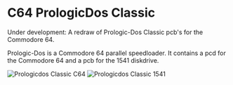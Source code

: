 # C64 PrologicDos Classic
Under development: A redraw of Prologic-Dos Classic pcb's for the Commodore 64.

Prologic-Dos is a Commodore 64 parallel speedloader.
It contains a pcd for the Commodore 64 and a pcb for the 1541 diskdrive.


![Prologicdos Classic C64](https://github.com/The-Spirit/C64_Prologic-Dos_Classic/assets/24958736/863af677-fa44-4720-b6c1-78755d7d0ed3)
![Prologicdos Classic 1541](https://github.com/The-Spirit/C64_Prologic-Dos_Classic/assets/24958736/b643a217-8d0e-457b-91dc-37daee4cc12d)
